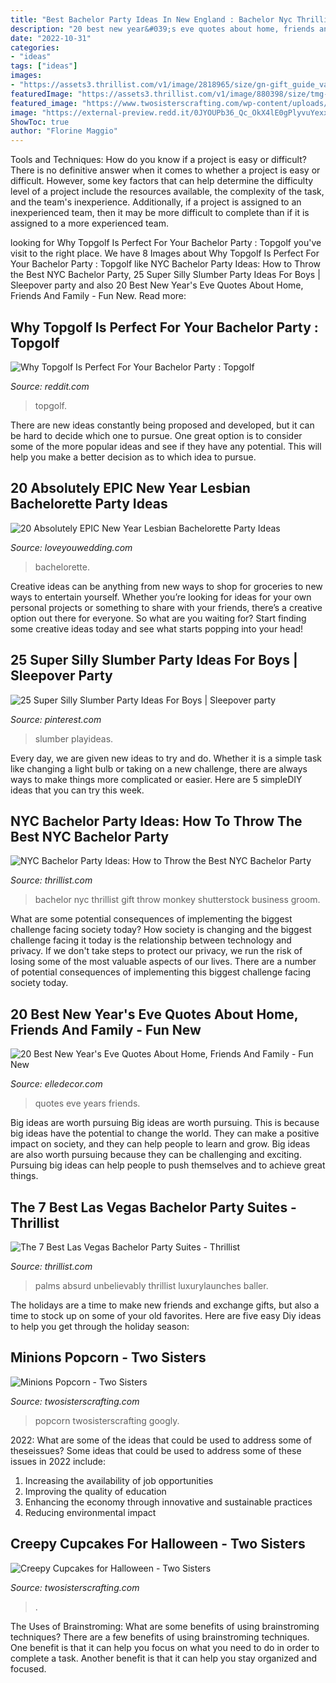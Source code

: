 ```yaml
---
title: "Best Bachelor Party Ideas In New England : Bachelor Nyc Thrillist Gift Throw Monkey Shutterstock Business Groom"
description: "20 best new year&#039;s eve quotes about home, friends and family"
date: "2022-10-31"
categories:
- "ideas"
tags: ["ideas"]
images:
- "https://assets3.thrillist.com/v1/image/2818965/size/gn-gift_guide_variable_c.jpg"
featuredImage: "https://assets3.thrillist.com/v1/image/880398/size/tmg-facebook_social.jpg"
featured_image: "https://www.twosisterscrafting.com/wp-content/uploads/2017/09/creepy-cupcakes-for-halloween-main.jpg"
image: "https://external-preview.redd.it/0JYOUPb36_Qc_OkX4lE0gPlyvuYexxuQaAGaDIuveqE.jpg?auto=webp&amp;s=4d9700cc5f6718f1b90f4c9764344c44558d3c1e"
ShowToc: true
author: "Florine Maggio"
---
```



Tools and Techniques: How do you know if a project is easy or difficult?
There is no definitive answer when it comes to whether a project is easy or difficult. However, some key factors that can help determine the difficulty level of a project include the resources available, the complexity of the task, and the team's inexperience. Additionally, if a project is assigned to an inexperienced team, then it may be more difficult to complete than if it is assigned to a more experienced team.

	

		
looking for Why Topgolf Is Perfect For Your Bachelor Party : Topgolf you've visit to the right place. We have 8 Images about Why Topgolf Is Perfect For Your Bachelor Party : Topgolf like NYC Bachelor Party Ideas: How to Throw the Best NYC Bachelor Party, 25 Super Silly Slumber Party Ideas For Boys | Sleepover party and also 20 Best New Year&#039;s Eve Quotes About Home, Friends And Family - Fun New. Read more:
		
    
## Why Topgolf Is Perfect For Your Bachelor Party : Topgolf

<img loading=lazy src="https://external-preview.redd.it/0JYOUPb36_Qc_OkX4lE0gPlyvuYexxuQaAGaDIuveqE.jpg?auto=webp&amp;s=4d9700cc5f6718f1b90f4c9764344c44558d3c1e" onerror="this.onerror=null;this.src='https://tse4.mm.bing.net/th?id=OIP.O0Aiv7EIGr8wf1VSJINhfQHaE6&amp;pid=15.1';" alt="Why Topgolf Is Perfect For Your Bachelor Party : Topgolf">

_Source: reddit.com_

>topgolf. 

	

There are new ideas constantly being proposed and developed, but it can be hard to decide which one to pursue. One great option is to consider some of the more popular ideas and see if they have any potential. This will help you make a better decision as to which idea to pursue.

    
## 20 Absolutely EPIC New Year Lesbian Bachelorette Party Ideas

<img loading=lazy src="https://www.loveyouwedding.com/wp-content/uploads/2020/09/NEW-YEAR-lesbian-bachelorette-party-b.jpg" onerror="this.onerror=null;this.src='https://tse3.mm.bing.net/th?id=OIP.gUshdMlTcyhHfQ9X4Le_QgHaD4&amp;pid=15.1';" alt="20 Absolutely EPIC New Year Lesbian Bachelorette Party Ideas">

_Source: loveyouwedding.com_

>bachelorette. 

	

Creative ideas can be anything from new ways to shop for groceries to new ways to entertain yourself. Whether you’re looking for ideas for your own personal projects or something to share with your friends, there’s a creative option out there for everyone. So what are you waiting for? Start finding some creative ideas today and see what starts popping into your head!

    
## 25 Super Silly Slumber Party Ideas For Boys | Sleepover Party

<img loading=lazy src="https://i.pinimg.com/736x/74/85/8a/74858aed98bcf3858e2415e5b0413696.jpg" onerror="this.onerror=null;this.src='https://tse3.mm.bing.net/th?id=OIP.omk9LuIwcJbu1w29qMQsOQHaKl&amp;pid=15.1';" alt="25 Super Silly Slumber Party Ideas For Boys | Sleepover party">

_Source: pinterest.com_

>slumber playideas. 

	

Every day, we are given new ideas to try and do. Whether it is a simple task like changing a light bulb or taking on a new challenge, there are always ways to make things more complicated or easier. Here are 5 simpleDIY ideas that you can try this week.

    
## NYC Bachelor Party Ideas: How To Throw The Best NYC Bachelor Party

<img loading=lazy src="https://assets3.thrillist.com/v1/image/2818965/size/gn-gift_guide_variable_c.jpg" onerror="this.onerror=null;this.src='https://tse3.mm.bing.net/th?id=OIP.QwYheubquz77YGUzpq-IYwHaE7&amp;pid=15.1';" alt="NYC Bachelor Party Ideas: How to Throw the Best NYC Bachelor Party">

_Source: thrillist.com_

>bachelor nyc thrillist gift throw monkey shutterstock business groom. 

	

What are some potential consequences of implementing the biggest challenge facing society today?
How society is changing and the biggest challenge facing it today is the relationship between technology and privacy. If we don't take steps to protect our privacy, we run the risk of losing some of the most valuable aspects of our lives. There are a number of potential consequences of implementing this biggest challenge facing society today.

    
## 20 Best New Year&#039;s Eve Quotes About Home, Friends And Family - Fun New

<img loading=lazy src="http://edc.h-cdn.co/assets/16/48/new-year-quotes-1.jpg" onerror="this.onerror=null;this.src='https://tse3.mm.bing.net/th?id=OIP.BRuTIyOQ9HxL_fkOP4MOAQHaLH&amp;pid=15.1';" alt="20 Best New Year&#039;s Eve Quotes About Home, Friends And Family - Fun New">

_Source: elledecor.com_

>quotes eve years friends. 

	

Big ideas are worth pursuing
Big ideas are worth pursuing. This is because big ideas have the potential to change the world. They can make a positive impact on society, and they can help people to learn and grow. Big ideas are also worth pursuing because they can be challenging and exciting. Pursuing big ideas can help people to push themselves and to achieve great things.

    
## The 7 Best Las Vegas Bachelor Party Suites - Thrillist

<img loading=lazy src="https://assets3.thrillist.com/v1/image/880398/size/tmg-facebook_social.jpg" onerror="this.onerror=null;this.src='https://tse4.mm.bing.net/th?id=OIP.lIZYPE_TNQqMW1-VlBnUygHaEj&amp;pid=15.1';" alt="The 7 Best Las Vegas Bachelor Party Suites - Thrillist">

_Source: thrillist.com_

>palms absurd unbelievably thrillist luxurylaunches baller. 

	

The holidays are a time to make new friends and exchange gifts, but also a time to stock up on some of your old favorites. Here are five easy Diy ideas to help you get through the holiday season: 

    
## Minions Popcorn - Two Sisters

<img loading=lazy src="http://www.twosisterscrafting.com/wp-content/uploads/2017/06/minion-popcorn-facebook.jpg" onerror="this.onerror=null;this.src='https://tse3.mm.bing.net/th?id=OIP.IS2MUq74pTs7ukCk24ApBwHaD4&amp;pid=15.1';" alt="Minions Popcorn - Two Sisters">

_Source: twosisterscrafting.com_

>popcorn twosisterscrafting googly. 

	

2022: What are some of the ideas that could be used to address some of theseissues?
Some ideas that could be used to address some of these issues in 2022 include: 
1. Increasing the availability of job opportunities 
2. Improving the quality of education 
3. Enhancing the economy through innovative and sustainable practices 
4. Reducing environmental impact 

    
## Creepy Cupcakes For Halloween - Two Sisters

<img loading=lazy src="https://www.twosisterscrafting.com/wp-content/uploads/2017/09/creepy-cupcakes-for-halloween-main.jpg" onerror="this.onerror=null;this.src='https://tse2.mm.bing.net/th?id=OIP.5zGp5gGMqssZXyk5NjhuXgHaE6&amp;pid=15.1';" alt="Creepy Cupcakes for Halloween - Two Sisters">

_Source: twosisterscrafting.com_

>. 

	

The Uses of Brainstroming: What are some benefits of using brainstroming techniques?
There are a few benefits of using brainstroming techniques. One benefit is that it can help you focus on what you need to do in order to complete a task. Another benefit is that it can help you stay organized and focused.

